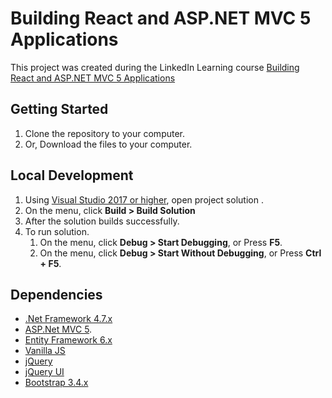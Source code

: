 # Building React and ASP.NET MVC 5 Applications

This project was created during the LinkedIn Learning course [Building React and ASP.NET MVC 5 Applications](https://www.linkedin.com/learning/building-react-and-asp-dot-net-mvc-5-applications)

## Getting Started

1. Clone the repository to your computer.
1. Or, Download the files to your computer.

## Local Development

1. Using [Visual Studio 2017 or higher](https://visualstudio.microsoft.com), open project solution .
1. On the menu, click **Build > Build Solution**
1. After the solution builds successfully.
1. To run solution.
   1. On the menu, click **Debug > Start Debugging**, or Press **F5**.
   1. On the menu, click **Debug > Start Without Debugging**, or Press **Ctrl + F5**.

## Dependencies

- [.Net Framework 4.7.x](https://dotnet.microsoft.com/download/dotnet-framework/net472)
- [ASP.Net MVC 5](https://docs.microsoft.com/en-us/aspnet/mvc/overview/getting-started/introduction/getting-started).
- [Entity Framework 6.x](https://docs.microsoft.com/en-us/dotnet/api/?view=entity-framework-6.2.0)
- [Vanilla JS](http://vanilla-js.com/)
- [jQuery](https://jquery.com/)
- [jQuery UI](https://jqueryui.com/)
- [Bootstrap 3.4.x](https://getbootstrap.com/docs/3.4/)
